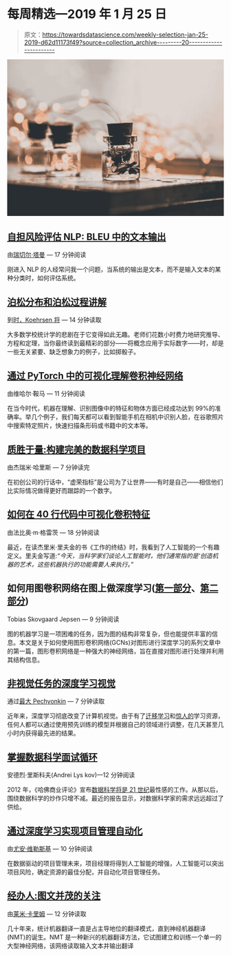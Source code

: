 # 每周精选—2019 年 1 月 25 日

> 原文：<https://towardsdatascience.com/weekly-selection-jan-25-2019-d62d11173f49?source=collection_archive---------20----------------------->

![](img/98a375d5d93848ecaac74b88c48ce723.png)

## [自担风险评估 NLP: BLEU 中的文本输出](/evaluating-text-output-in-nlp-bleu-at-your-own-risk-e8609665a213)

由[瑞切尔·塔曼](https://medium.com/u/703b09baff4e?source=post_page-----d62d11173f49--------------------------------) — 17 分钟阅读

刚进入 NLP 的人经常问我一个问题，当系统的输出是文本，而不是输入文本的某种分类时，如何评估系统。

## [泊松分布和泊松过程讲解](/the-poisson-distribution-and-poisson-process-explained-4e2cb17d459)

到[时，Koehrsen 将](https://medium.com/u/e2f299e30cb9?source=post_page-----d62d11173f49--------------------------------) — 14 分钟读取

大多数学校统计学的悲剧在于它变得如此无趣。老师们花数小时费力地研究推导、方程和定理，当你最终读到最精彩的部分——将概念应用于实际数字——时，却是一些无关紧要、缺乏想象力的例子，比如掷骰子。

## [通过 PyTorch 中的可视化理解卷积神经网络](/understanding-convolutional-neural-networks-through-visualizations-in-pytorch-b5444de08b91)

由维哈尔·鞍马 — 11 分钟阅读

在当今时代，机器在理解、识别图像中的特征和物体方面已经成功达到 99%的准确率。举几个例子，我们每天都可以看到智能手机在相机中识别人脸，在谷歌照片中搜索特定照片，快速扫描条形码或书籍中的文本等。

## [质胜于量:构建完美的数据科学项目](/quality-over-quantity-building-the-perfect-data-science-project-993ccc0b1241)

由杰瑞米·哈里斯 — 7 分钟读完

在初创公司的行话中，“虚荣指标”是公司为了让世界——有时是自己——相信他们比实际情况做得更好而跟踪的一个数字。

## [如何在 40 行代码中可视化卷积特征](/how-to-visualize-convolutional-features-in-40-lines-of-code-70b7d87b0030)

由法比奥·m·格雷茨 — 18 分钟阅读

最近，在读杰里米·里夫金的书《工作的终结》时，我看到了人工智能的一个有趣定义。里夫金写道:*“今天，当科学家们谈论人工智能时，他们通常指的是‘创造机器的艺术，这些机器执行的功能需要人来执行。”*

## 如何用图卷积网络在图上做深度学习([第一部分](/how-to-do-deep-learning-on-graphs-with-graph-convolutional-networks-7d2250723780)、[第二部分](/how-to-do-deep-learning-on-graphs-with-graph-convolutional-networks-62acf5b143d0))

Tobias Skovgaard Jepsen — 9 分钟阅读

图的机器学习是一项困难的任务，因为图的结构非常复杂，但也能提供丰富的信息。本文是关于如何使用图形卷积网络(GCNs)对图形进行深度学习的系列文章中的第一篇，图形卷积网络是一种强大的神经网络，旨在直接对图形进行处理并利用其结构信息。

## [非视觉任务的深度学习视觉](/deep-learning-vision-non-vision-tasks-a809df74d6f)

通过[最大 Pechyonkin](https://medium.com/u/38025716cba8?source=post_page-----d62d11173f49--------------------------------) — 7 分钟读取

近年来，深度学习彻底改变了计算机视觉。由于有了[迁移学习](https://machinelearningmastery.com/transfer-learning-for-deep-learning/)和[惊人的](https://course.fast.ai/)学习资源，任何人都可以通过使用预先训练的模型并根据自己的领域进行调整，在几天甚至几小时内获得最先进的结果。

## [掌握数据科学面试循环](/mastering-the-data-science-interview-15f9c0a558a7)

安德烈·里斯科夫(Andrei Lys kov)—12 分钟阅读

2012 年，《哈佛商业评论》宣布[数据科学将是 21 世纪](https://hbr.org/2012/10/data-scientist-the-sexiest-job-of-the-21st-century)最性感的工作。从那以后，围绕数据科学的炒作只增不减。最近的报告显示，对数据科学家的需求远远超过了供给。

## [通过深度学习实现项目管理自动化](/automating-project-management-with-deep-learning-bd5b851235eb)

由[尤安·维勒斯基](https://medium.com/u/71de3d4a5d07?source=post_page-----d62d11173f49--------------------------------) — 10 分钟阅读

在数据驱动的项目管理未来，项目经理将得到人工智能的增强，人工智能可以突出项目风险，确定资源的最佳分配，并自动化项目管理任务。

## [经办人:图文并茂的关注](/attn-illustrated-attention-5ec4ad276ee3)

由[莱米·卡里姆](https://medium.com/u/c2958659896a?source=post_page-----d62d11173f49--------------------------------) — 12 分钟读取

几十年来，统计机器翻译一直是占主导地位的翻译模式，直到神经机器翻译(NMT)的诞生。NMT 是一种新兴的机器翻译方法，它试图建立和训练一个单一的大型神经网络，该网络读取输入文本并输出翻译